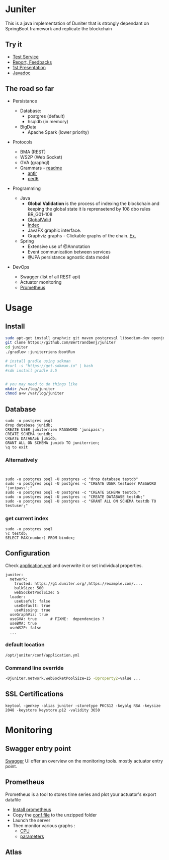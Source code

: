 # Juniter 
This is a java implementation of Duniter that is strongly dependant on
SpringBoot framework and replicate the blockchain

## Try it 

 - [Test Service](https://juniter.bnimajneb.online:8443/)
 - [Report, Feedbacks](https://github.com/Bertrandbenj/juniter/issues/new)
 - [1st Presentation](http://bertrandbenjamin.com/juniter/presentation/)
 - [Javadoc](http://bertrandbenjamin.com/juniter/javadoc/index.html?overview-summary.html)


## The road so far 
- Persistance
    - Database: 
        -  postgres (default)
        -  hsqldb (in memory)
    - BigData
        - Apache Spark (lower priority)
- Protocols 
  - BMA (REST)
  - WS2P (Web Socket) 
  - GVA (graphql) 
  - Grammars - [readme](grammar/README.md)
      - [antlr](juniter/src/main/antlr/JuniterGrammar.p4) 
      - [perl6](grammar/grammar.pl6) 
- Programming 
  - Java
    - **Global Validation** is the process of indexing the blockchain and keeping the global state it is reprensetend by 108 dbo rules BR_G01-108 
    - [GlobalValid](src/main/java/juniter/core/validation/GlobalValid.java) 
    - [Index](src/main/java/juniter/repository/memory/Index.java)
    - JavaFX graphic interface. 
    - Graphviz graphs - Clickable graphs of the chain. 
      [Ex.](https://juniter.bnimajneb.online:8443/graphviz/svg/block/127128)
  - Spring 
    - Extensive use of @Annotation
    - Event communication between services
    - @JPA persistance agnostic data model 

- DevOps
    - Swagger (list of all REST api)
    - Actuator monitoring
    - [Prometheus](#Prometheus)
 
    
# Usage 
## Install 

```bash
sudo apt-get install graphviz git maven postgresql libsodium-dev openjdk-11-jdk openjfx
git clone https://github.com/Bertrandbenj/juniter
cd juniter 
./gradlew :juniterriens:bootRun

# install gradle using sdkman 
#curl -s "https://get.sdkman.io" | bash
#sdk install gradle 5.5


# you may need to do things like
mkdir /var/log/juniter
chmod a+w /var/log/juniter

```
## Database 
```
sudo -u postgres psql
drop database junidb;
CREATE USER juniterrien PASSWORD 'junipass';
CREATE SCHEMA junidb;
CREATE DATABASE junidb;
GRANT ALL ON SCHEMA junidb TO juniterrien;
\q to exit
```
###  Alternatively
```

 
sudo -u postgres psql -U postgres -c "drop database testdb"
sudo -u postgres psql -U postgres -c "CREATE USER testuser PASSWORD 'junipass';"
sudo -u postgres psql -U postgres -c "CREATE SCHEMA testdb;"
sudo -u postgres psql -U postgres -c "CREATE DATABASE testdb;"
sudo -u postgres psql -U postgres -c "GRANT ALL ON SCHEMA testdb TO testuser;"
```

### get current index  
```
sudo -u postgres psql
\c testdb;
SELECT MAX(number) FROM bindex;
```

## Configuration
Check [application.yml](src/main/resources/application.yml) and
overwrite it or set individual properties.

``` 
juniter:
  network:
    trusted: https://g1.duniter.org/,https://example.com/....
    bulkSize: 500
    webSocketPoolSize: 5
  loader:
    useUseful: false
    useDefault: true
    useMissing: true
  useGraphViz: true
  useGVA: true      # FIXME:  dependencies ?
  useBMA: true
  useWS2P: false
  ... 
```

### default location
``` 
/opt/juniter/conf/application.yml
``` 

### Command line override
```bash
-Djuniter.network.webSocketPoolSize=15 -Dproperty2=value ...
```



## SSL Certifications
```
keytool -genkey -alias juniter -storetype PKCS12 -keyalg RSA -keysize 2048 -keystore keystore.p12 -validity 3650
```


# Monitoring

## Swagger entry point
[Swagger](https://localhost:8443/swagger-ui.html?urls.primaryName=Technical%20monitoring)
UI offer an overview on the monitoring tools. mostly actuator entry
point.  


## Prometheus

Prometheus is a tool to stores time series and plot your actuator's
export datafile

-  [Install prometheus](https://prometheus.io/docs/prometheus/latest/installation/) 
-  Copy the
   [conf file](./juniterriens/src/main/resources/prometheus.yml) to
   the unzipped folder
-  Launch the server
- Then monitor various graphs :
  - [CPU](http://localhost:9090/graph?g0.range_input=1h&g0.expr=process_cpu_usage&g0.tab=0)
  - [parameters](http://localhost:9090/new/graph?g0.expr=blockchain_parameters_seconds_sum&g0.tab=0&g0.stacked=0&g0.range_input=1h)

## Atlas